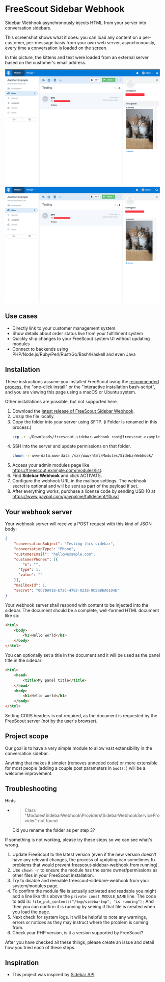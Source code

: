 # FreeScout Sidebar Webhook

Sidebar Webhook asynchronously injects HTML from your server into conversation sidebars.

This screenshot shows what it does: you can load any content on a per-customer, per-message basis from your own web server, asynchronously, every time a conversation is loaded on the screen.

In this picture, the kittens and text were loaded from an external server based on the customer's email address.

![with title](sidebar-with-title.png)
![without title](sidebar-without-title.png)

## Use cases

- Directly link to your customer management system
- Show details about order status live from your fulfillment system
- Quickly ship changes to your FreeScout system UI without updating modules
- Connect to backends using PHP/Node.js/Ruby/Perl/Rust/Go/Bash/Haskell and even Java

## Installation

These instructions assume you installed FreeScout using the [recommended process](https://github.com/freescout-helpdesk/freescout/wiki/Installation-Guide), the "one-click install" or the "interactive installation bash-script", and you are viewing this page using a macOS or Ubuntu system.

Other installations are possible, but not supported here.

1. Download the [latest release of FreeScout Sidebar Webhook](https://github.com/fulldecent/freescout-sidebar-webhook/releases).
2. Unzip the file locally.
3. Copy the folder into your server using SFTP. (ℹ️ Folder is renamed in this process.)
   ```sh
   scp -r ~/Downloads/freescout-sidebar-webhook root@freescout.example.com:/var/www/html/Modules/SidebarWebhook/
   ```
4. SSH into the server and update permissions on that folder. 
   ```sh
   chown -r www-data:www-data /var/www/html/Modules/SidebarWebhook/
   ```
5. Access your admin modules page like https://freescout.example.com/modules/list.
6. Find **Sidebar Webhook** and click ACTIVATE.
7. Configure the webhook URL in the mailbox settings. The webhook secret is optional and will be sent as part of the payload if set.
8. After everything works, purchase a license code by sending USD 10 at https://www.paypal.com/paypalme/fulldecent/10usd

## Your webhook server

Your webhook server will receive a POST request with this kind of JSON body:
```json
{
    "conversationSubject": "Testing this sidebar",
    "conversationType": "Phone",
    "customerEmail": "hello@example.com",
    "customerPhones": [{
	    "n": "",
      "type": 1,
      "value": ""
    }],
    "mailboxId": 1,
    "secret": "0C7DA918-E72C-47B2-923B-0C5BB6A6104E"
}
```

Your webhook server shall respond with content to be injected into the sidebar. The document should be a complete, well-formed HTML document like so:

```html
<html>
    <body>
        <h1>Hello world</h1>
    </body>
</html>
```

You can optionally set a title in the document and it will be used as the panel title in the sidebar:

```html
<html>
    <head>
        <title>My panel title</title>
    </head>
    <body>
        <h1>Hello world</h1>
    </body>
</html>
```
Setting CORS headers is not required, as the document is requested by the FreeScout server (not by the user's browser).

## Project scope

Our goal is to have a very simple module to allow vast extensibility in the conversation sidebar.

Anything that makes it simpler (removes unneded code) or more extensible for most people (adding a couple post parameters in `boot()`) will be a welcome improvement.

## Troubleshooting

Hints

* >  Class "Modules\SidebarWebhook\Providers\SidebarWebhookServiceProvider" not found

  Did you rename the folder as per step 3?

If something is not working, please try these steps so we can see what's wrong.

1. Update FreeScout to the latest version (even if the new version doesn't have any relevant changes, the process of updating can sometimes fix problems that would prevent freescout-sidebar-webhook from running).
2. Use `chown -r` to ensure the module has the same owner/permissions as other files in your FreeScout installation.
3. Try to disable and reenable freescout-sidebare-webhook from your system/modules page.
4. To confirm the module file is actually activated and readable you might add a line like this above the `private const MODULE_NAME` line. The code to add is: `file_put_contents("/tmp/sidebartmp", "is running");` And then you can confirm it is running by seeing if that file is created when you load the page.
5. Next check for system logs. It will be helpful to note any warnings, errors or notices as they may instruct where the problem is coming from.
6. Check your PHP version, is it a version supported by FreeScout?

After you have checked all these things, please create an issue and detail how you tried each of these steps.

## Inspiration

* This project was inspired by [Sidebar API](https://scoutdevs.com/downloads/sidebar-api/).
